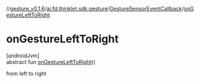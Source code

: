 //[gesture_v0.1.6](../../../index.md)/[ai.fd.thinklet.sdk.gesture](../index.md)/[GestureSensorEventCallback](index.md)/[onGestureLeftToRight](on-gesture-left-to-right.md)

# onGestureLeftToRight

[androidJvm]\
abstract fun [onGestureLeftToRight](on-gesture-left-to-right.md)()

from left to right
